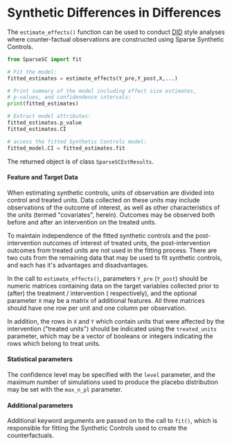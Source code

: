 # Synthetic Differences in Differences

The `estimate_effects()` function can be used to conduct
[DID](https://en.wikipedia.org/wiki/Difference_in_differences) style
analyses where counter-factual observations are constructed using Sparse
Synthetic Controls.  

```py
from SparseSC import fit

# Fit the model:
fitted_estimates = estimate_effects(Y_pre,Y_post,X,...)

# Print summary of the model including effect size estimates, 
# p-values, and confidendence intervals:
print(fitted_estimates)

# Extract model attributes:
fitted_estimates.p_value
fitted_estimates.CI

# access the fitted Synthetic Controls model:
fitted_model.CI = fitted_estimates.fit
```

The returned object is of class `SparseSCEstResults`.

#### Feature and Target Data

When estimating synthetic controls, units of observation are divided into
control and treated units. Data collected on these units may include
observations of the outcome of interest, as well as other characteristics
of the units (termed "covariates", herein). Outcomes may be observed both
before and after an intervention on the treated units.

To maintain independence of the fitted synthetic controls and the
post-intervention outcomes of interest of treated units, the
post-intervention outcomes from treated units are not used in the fitting
process. There are two cuts from the remaining data that may be used to
fit synthetic controls, and each has it's advantages and disadvantages.

In the call to `estimate_effects()`, parameters `Y_pre`  (`Y_post`) should
be numeric matrices containing data on the target variables collected prior
to (after) the treatment / intervention ( respectively), and the optional
parameter `X` may be a matrix of additional features.  All three matrices
should have one row per unit and one column per observation. 

In addition, the rows in `X` and `Y` which contain units that were affected
by the intervention ("treated units") should be indicated using the
`treated_units` parameter, which may be a vector of booleans or integers
indicating the rows which belong to treat units.

#### Statistical parameters

The confidence level may be specified with the `level` parameter, and the
maximum number of simulations used to produce the placebo distribution may
be set with the `max_n_pl` parameter.

#### Additional parameters

Additional keyword arguments are passed on to the call to `fit()`, which is
responsible for fitting the Synthetic Controls used to create the
counterfactuals. 
